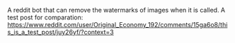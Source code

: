 A reddit bot that can remove the watermarks of images when it is called.
A test post for comparation: https://www.reddit.com/user/Original_Economy_192/comments/15ga6o8/this_is_a_test_post/juy26yf/?context=3